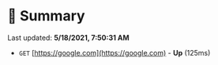 # 📖 Summary
Last updated: **5/18/2021, 7:50:31 AM**

- `GET` [https://google.com](https://google.com) - **Up** (125ms)
